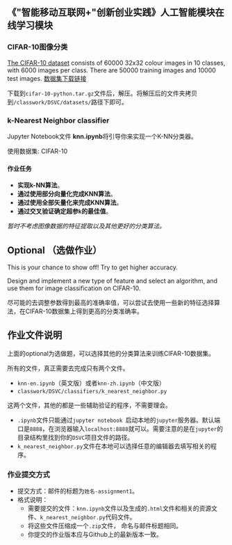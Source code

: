 ## 《"智能移动互联网+"创新创业实践》人工智能模块在线学习模块



### CIFAR-10图像分类

[The CIFAR-10 dataset](http://www.cs.toronto.edu/~kriz/cifar.html) consists of 60000 32x32 colour images in 10 classes, with 6000 images per class. There are 50000 training images and 10000 test images. 
[数据集下载链接](http://www.cs.toronto.edu/~kriz/cifar-10-python.tar.gz)

下载到`cifar-10-python.tar.gz`文件后，解压。将解压后的文件夹拷贝到`/classwork/DSVC/datasets/`路径下即可。

### k-Nearest Neighbor classifier

Jupyter Notebook文件 **knn.ipynb**将引导你来实现一个K-NN分类器。

使用数据集: CIFAR-10

#### 作业任务

- **实现k-NN算法**。
- **通过使用部分向量化完成KNN算法**。
- **通过使用全部矢量化来完成KNN算法**。
- **通过交叉验证确定超参`k`的最佳值**。

*暂时不考虑图像数据的特征提取以及其他更好的分类算法。*

## Optional （选做作业）
This is your chance to show off! Try to get higher accuracy.

Design and implement a new type of feature and select an algorithm, and use them for image classification on CIFAR-10. 

尽可能的去调整参数得到最高的准确率值，可以尝试去使用一些新的特征选择算法，在CIFAR-10数据集上得到更高的分类准确率。

## 作业文件说明

上面的optional为选做题，可以选择其他的分类算法来训练CIFAR-10数据集。

所有的文件，真正需要去完成只有两个文件。

-  `knn-en.ipynb`（英文版）或者`knn-zh.ipynb`（中文版）
-  `classwork/DSVC/classifiers/k_nearest_neighbor.py`

这两个文件，其他的都是一些辅助验证的程序，不需要理会。

- `.ipynb`文件只能通过`jupyter notebook `启动本地的`jupyter`服务器。默认端口是`8888`，在浏览器输入`localhost:8888`就可以。需要注意的是在`jupyter`的目录结构里找到你的`DSVC`项目文件的路径。
- `k_nearest_neighbor.py`文件在本地可以选择任意的编辑器去填写相关的程序。

### 作业提交方式

- 提交方式：邮件的标题为`姓名-assignment1`。
- 格式说明：
  - 需要提交的文件：`knn.ipynb`文件以及生成的`.html`文件和相关的资源文件、`k_nearest_neighbor.py`代码文件。
  - 将这些文件压缩成一个`.zip`文件， 命名与邮件标题相同。
  - 你提交的作业版本应与Github上的最新版本一致。